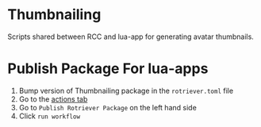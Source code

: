 # Thumbnailing
Scripts shared between RCC and lua-app for generating avatar thumbnails.

# Publish Package For lua-apps
1. Bump version of Thumbnailing package in the `rotriever.toml` file
2. Go to the [actions tab](https://github.com/Roblox/Thumbnailing/actions)
3. Go to `Publish Rotriever Package` on the left hand side
4. Click `run workflow`